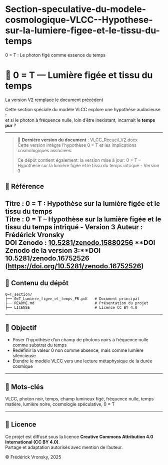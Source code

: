 # Section-speculative-du-modele-cosmologique-VLCC--Hypothese-sur-la-lumiere-figee-et-le-tissu-du-temps
0 = T : Le photon figé comme essence du temps
# 🌌 0 = T — Lumière figée et tissu du temps
La version V2 remplace le document précédent

Cette section spéciale du modèle VLCC explore une hypothèse audacieuse :  
et si le photon à fréquence nulle, loin d’être inexistant, incarnait le **temps pur** ?

---
> 📌 **Dernière version du document** : VLCC_Recueil_V2.docx  
> Cette version intègre l’hypothèse 0 = T et les implications cosmologiques associées.
>
> Ce dépôt contient également:
> la version mise à jour: 0 = T – Hypothèse sur la lumière figée et le tissu du temps intriqué - Version 3

## 📘 Référence

**Titre :** 0 = T : Hypothèse sur la lumière figée et le tissu du temps  
**Titre :** 0 = T – Hypothèse sur la lumière figée et le tissu du temps intriqué - Version 3
**Auteur :** Frédérick Vronsky  
**DOI Zenodo :** [10.5281/zenodo.15880256](https://doi.org/10.5281/zenodo.15880256)
**DOI Zenodo de la version 3:**DOI 10.5281/zenodo.16752526 (https://doi.org/10.5281/zenodo.16752526)
---

## 📂 Contenu du dépôt

```
0=T_section/
├── 0=T_Lumiere_figee_et_temps_FR.pdf   # Document principal
├── README.md                           # Présentation du projet
├── LICENSE                             # Licence CC BY 4.0
```

---

## 🎯 Objectif

- Poser l'hypothèse d’un champ de photons noirs à fréquence nulle comme substrat du temps
- Redéfinir la valeur 0 non comme absence, mais comme lumière silencieuse
- Étendre le modèle VLCC vers une lecture métaphysique de la durée cosmique

---

## 🔑 Mots-clés

VLCC, photon noir, temps, champ lumineux figé, fréquence nulle, temps matière, lumière noire, cosmologie spéculative, 0 = T

---

## 📜 Licence

Ce projet est diffusé sous la licence **Creative Commons Attribution 4.0 International (CC BY 4.0)**.  
Partage et adaptation autorisés avec mention de l’auteur.

© Frédérick Vronsky, 2025
